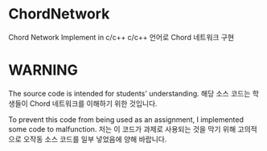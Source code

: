 # ChordNetwork
Chord Network Implement in c/c++
c/c++ 언어로 Chord 네트워크 구현

# WARNING
The source code is intended for students' understanding.
해당 소스 코드는 학생들이 Chord 네트워크를 이해하기 위한 것입니다.

To prevent this code from being used as an assignment, I implemented some code to malfunction.
저는 이 코드가 과제로 사용되는 것을 막기 위해 고의적으로 오작동 소스 코드를 일부 넣었음에 양해 바랍니다.
